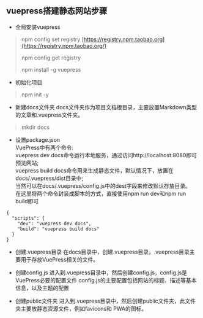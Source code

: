 ## vuepress搭建静态网站步骤  

-  全局安装vuepress
> npm config set registry [https://registry.npm.taobao.org](https://registry.npm.taobao.org/) 
>
> npm config get registry 
>
> npm install -g vuepress

-  初始化项目
> npm init -y

-  新建docs文件夹
docs文件夹作为项目文档根目录，主要放置Markdown类型的文章和.vuepress文件夹。
> mkdir docs

-  设置package.json  
VuePress中有两个命令:  
vuepress dev docs命令运行本地服务，通过访问http://localhost:8080即可预览网站;  
vuepress build docs命令用来生成静态文件，默认情况下，放置在docs/.vuepress/dist目录中;  
当然可以在docs/.vuepress/config.js中的dest字段来修改默认存放目录。  
在这里将两个命令封装成脚本的方式，直接使用npm run dev和npm run build即可
```
{
  "scripts": {
    "dev": "vuepress dev docs",
    "build": "vuepress build docs"
  }
}
```

-  创建.vuepress目录
在docs目录中，创建.vuepress目录，.vuepress目录主要用于存放VuePress相关的文件。

-  创建config.js
进入到.vuepress目录中，然后创建config.js，config.js是VuePress必要的配置文件
config.js的主要配置包括网站的标题、描述等基本信息，以及主题的配置
-  创建public文件夹
进入到.vuepress目录中，然后创建public文件夹，此文件夹主要放静态资源文件，例如favicons和 PWA的图标。
